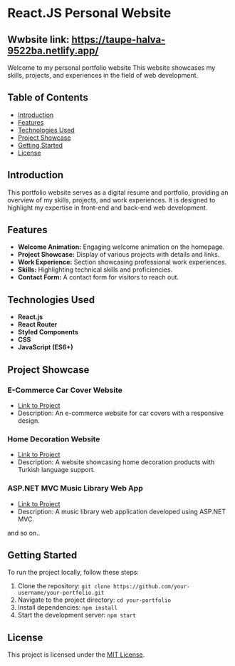 
# React.JS Personal Website
 ## Wwbsite link: https://taupe-halva-9522ba.netlify.app/
Welcome to my personal portfolio website This website showcases my skills, projects, and experiences in the field of web development.

## Table of Contents

- [Introduction](#introduction)
- [Features](#features)
- [Technologies Used](#technologies-used)
- [Project Showcase](#project-showcase)
- [Getting Started](#getting-started)
- [License](#license)

## Introduction

This portfolio website serves as a digital resume and portfolio, providing an overview of my skills, projects, and work experiences. It is designed to highlight my expertise in front-end and back-end web development.

## Features

- **Welcome Animation:** Engaging welcome animation on the homepage.
- **Project Showcase:** Display of various projects with details and links.
- **Work Experience:** Section showcasing professional work experiences.
- **Skills:** Highlighting technical skills and proficiencies.
- **Contact Form:** A contact form for visitors to reach out.

## Technologies Used

- **React.js** 
- **React Router** 
- **Styled Components** 
- **CSS**
- **JavaScript (ES6+)**

## Project Showcase

### E-Commerce Car Cover Website

- [Link to Project](https://premium-carcover.com/)
- Description: An e-commerce website for car covers with a responsive design.

### Home Decoration Website

- [Link to Project](https://pahstudio.co/tr)
- Description: A website showcasing home decoration products with Turkish language support.

### ASP.NET MVC Music Library Web App

- [Link to Project](https://github.com/AtaSahin/MusicLibrary)
- Description: A music library web application developed using ASP.NET MVC.

and so on..

## Getting Started

To run the project locally, follow these steps:

1. Clone the repository: `git clone https://github.com/your-username/your-portfolio.git`
2. Navigate to the project directory: `cd your-portfolio`
3. Install dependencies: `npm install`
4. Start the development server: `npm start`


## License

This project is licensed under the [MIT License](LICENSE).


